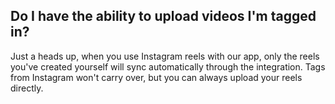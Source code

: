 ## Do I have the ability to upload videos I'm tagged in?

Just a heads up, when you use Instagram reels with our app, only the reels you've created yourself will sync automatically through the integration. Tags from Instagram won't carry over, but you can always upload your reels directly. 
